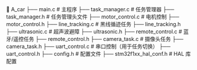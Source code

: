 📂 A_car
 ├── main.c                 # 主程序
 ├── task_manager.c         # 任务管理器
 ├── task_manager.h         # 任务管理头文件
 ├── motor_control.c        # 电机控制
 ├── motor_control.h
 ├── line_tracking.c        # 黑线循迹任务
 ├── line_tracking.h
 ├── ultrasonic.c           # 超声波避障
 ├── ultrasonic.h
 ├── remote_control.c       # 蓝牙/遥控任务
 ├── remote_control.h
 ├── camera_task.c          # 摄像头任务
 ├── camera_task.h
 ├── uart_control.c         # 串口控制（用于任务切换）
 ├── uart_control.h
 ├── config.h               # 配置文件
 ├── stm32f1xx_hal_conf.h   # HAL 库配置
